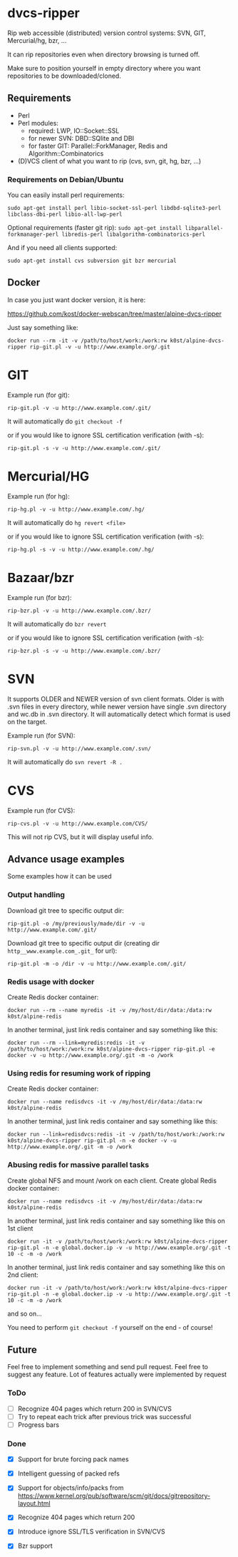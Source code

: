 dvcs-ripper
===========

Rip web accessible (distributed) version control systems: SVN, GIT, Mercurial/hg, bzr, ...

It can rip repositories even when directory browsing is turned off. 

Make sure to position yourself in empty directory where you want repositories to be downloaded/cloned.

## Requirements

- Perl
- Perl modules: 
  - required: LWP, IO::Socket::SSL 
  - for newer SVN: DBD::SQlite and DBI
  - for faster GIT: Parallel::ForkManager, Redis and Algorithm::Combinatorics
- (D)VCS client of what you want to rip (cvs, svn, git, hg, bzr, ...)

### Requirements on Debian/Ubuntu

You can easily install perl requirements:

`sudo apt-get install perl libio-socket-ssl-perl libdbd-sqlite3-perl libclass-dbi-perl libio-all-lwp-perl`

Optional requirements (faster git rip):
`sudo apt-get install libparallel-forkmanager-perl libredis-perl libalgorithm-combinatorics-perl`

And if you need all clients supported:

`sudo apt-get install cvs subversion git bzr mercurial`

## Docker

In case you just want docker version, it is here:

https://github.com/kost/docker-webscan/tree/master/alpine-dvcs-ripper

Just say something like:

`docker run --rm -it -v /path/to/host/work:/work:rw k0st/alpine-dvcs-ripper rip-git.pl -v -u http://www.example.org/.git`


GIT
===========
Example run (for git):

`rip-git.pl -v -u http://www.example.com/.git/`

It will automatically do `git checkout -f`

or if you would like to ignore SSL certification verification (with -s):

`rip-git.pl -s -v -u http://www.example.com/.git/`

Mercurial/HG
===========
Example run (for hg):

`rip-hg.pl -v -u http://www.example.com/.hg/`

It will automatically do `hg revert <file>`

or if you would like to ignore SSL certification verification (with -s):

`rip-hg.pl -s -v -u http://www.example.com/.hg/`

Bazaar/bzr
===========
Example run (for bzr):

`rip-bzr.pl -v -u http://www.example.com/.bzr/`

It will automatically do `bzr revert`

or if you would like to ignore SSL certification verification (with -s):

`rip-bzr.pl -s -v -u http://www.example.com/.bzr/`


SVN
===========
It supports OLDER and NEWER version of svn client formats. Older is with .svn files in every directory, while
newer version have single .svn directory and wc.db in .svn directory. It will automatically detect which 
format is used on the target.

Example run (for SVN):

`rip-svn.pl -v -u http://www.example.com/.svn/`

It will automatically do `svn revert -R .`

CVS
===========
Example run (for CVS):

`rip-cvs.pl -v -u http://www.example.com/CVS/`

This will not rip CVS, but it will display useful info.

## Advance usage examples

Some examples how it can be used

### Output handling

Download git tree to specific output dir:

`rip-git.pl -o /my/previously/made/dir -v -u http://www.example.com/.git/`

Download git tree to specific output dir (creating dir `http__www.example.com_.git_` for url):

`rip-git.pl -m -o /dir -v -u http://www.example.com/.git/`

### Redis usage with docker

Create Redis docker container:

`docker run --rm --name myredis -it -v /my/host/dir/data:/data:rw k0st/alpine-redis`

In another terminal, just link redis container and say something like this:

`docker run --rm --link=myredis:redis -it -v /path/to/host/work:/work:rw k0st/alpine-dvcs-ripper rip-git.pl -e docker -v -u http://www.example.org/.git -m -o /work`

### Using redis for resuming work of ripping

Create Redis docker container:

`docker run --name redisdvcs -it -v /my/host/dir/data:/data:rw k0st/alpine-redis`

In another terminal, just link redis container and say something like this:

`docker run --link=redisdvcs:redis -it -v /path/to/host/work:/work:rw k0st/alpine-dvcs-ripper rip-git.pl -n -e docker -v -u http://www.example.org/.git -m -o /work`

### Abusing redis for massive parallel tasks

Create global NFS and mount /work on each client. Create global Redis docker container:

`docker run --name redisdvcs -it -v /my/host/dir/data:/data:rw k0st/alpine-redis`

In another terminal, just link redis container and say something like this on 1st client

`docker run -it -v /path/to/host/work:/work:rw k0st/alpine-dvcs-ripper rip-git.pl -n -e global.docker.ip -v -u http://www.example.org/.git -t 10 -c -m -o /work`

In another terminal, just link redis container and say something like this on 2nd client:

`docker run -it -v /path/to/host/work:/work:rw k0st/alpine-dvcs-ripper rip-git.pl -n -e global.docker.ip -v -u http://www.example.org/.git -t 10 -c -m -o /work`

and so on...

You need to perform `git checkout -f` yourself on the end - of course!

## Future

Feel free to implement something and send pull request. Feel free to suggest any feature. Lot of features
actually were implemented by request

### ToDo
- [ ] Recognize 404 pages which return 200 in SVN/CVS
- [ ] Try to repeat each trick after previous trick was successful
- [ ] Progress bars

### Done
- [x] Support for brute forcing pack names 
- [x] Intelligent guessing of packed refs
- [x] Support for objects/info/packs from https://www.kernel.org/pub/software/scm/git/docs/gitrepository-layout.html
- [x] Recognize 404 pages which return 200 
- [x] Introduce ignore SSL/TLS verification in SVN/CVS
- [x] Bzr support

